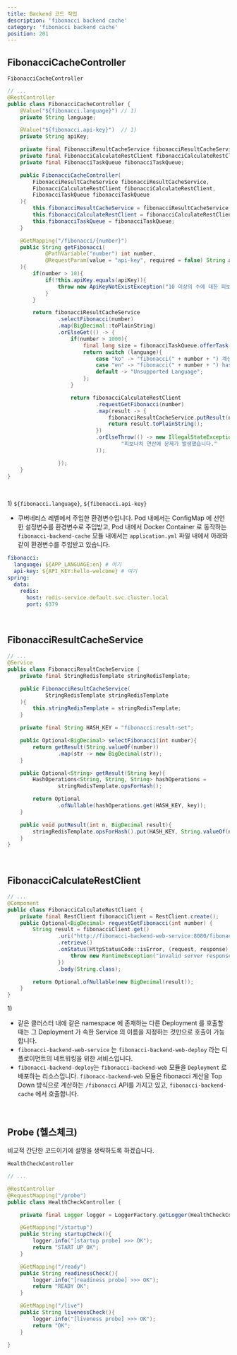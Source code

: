 ```yaml
---
title: Backend 코드 작업
description: 'fibonacci backend cache'
category: 'fibonacci backend cache'
position: 201
---
```



## FibonacciCacheController
`FibonacciCacheController`
```java
// ...
@RestController
public class FibonacciCacheController {
    @Value("${fibonacci.language}") // 1)
    private String language;

    @Value("${fibonacci.api-key}")  // 1)
    private String apiKey;

    private final FibonacciResultCacheService fibonacciResultCacheService;
    private final FibonacciCalculateRestClient fibonacciCalculateRestClient;
    private final FibonacciTaskQueue fibonacciTaskQueue;

    public FibonacciCacheController(
        FibonacciResultCacheService fibonacciResultCacheService,
        FibonacciCalculateRestClient fibonacciCalculateRestClient,
        FibonacciTaskQueue fibonacciTaskQueue
    ){
        this.fibonacciResultCacheService = fibonacciResultCacheService;
        this.fibonacciCalculateRestClient = fibonacciCalculateRestClient;
        this.fibonacciTaskQueue = fibonacciTaskQueue;
    }

    @GetMapping("/fibonacci/{number}")
    public String getFibonacci(
            @PathVariable("number") int number,
            @RequestParam(value = "api-key", required = false) String apiKey
    ){
        if(number > 10){
            if(!this.apiKey.equals(apiKey)){
                throw new ApiKeyNotExistException("10 이상의 수에 대한 피보나치 계산은 API KEY 가 필요합니다.");
            }
        }

        return fibonacciResultCacheService
                .selectFibonacci(number)
                .map(BigDecimal::toPlainString)
                .orElseGet(() -> {
                    if(number > 1000){
                        final long size = fibonacciTaskQueue.offerTask(number);
                        return switch (language){
                            case "ko" -> "fibonacci(" + number + ") 계산을 예약합니다. 남은 작업수 = " + size;
                            case "en" -> "fibonacci(" + number + ") has been scheduled. Remain task = " + size;
                            default -> "Unsupported Language";
                        };
                    }

                    return fibonacciCalculateRestClient
                            .requestGetFibonacci(number)
                            .map(result -> {
                                fibonacciResultCacheService.putResult(number, result);
                                return result.toPlainString();
                            })
                            .orElseThrow(() -> new IllegalStateException(
                                    "피보나치 연산에 문제가 발생했습니다."
                            ));

                });
    }
}
```
<br>

1\) `${fibonacci.language}`, `${fibonacci.api-key}`
- 쿠버네티스 레벨에서 주입한 환경변수입니다. Pod 내에서는 ConfigMap 에 선언한 설정변수를 환경변수로 주입받고, Pod 내에서 Docker Container 로 동작하는 `fibonacci-backend-cache` 모듈 내에서는 `application.yml` 파일 내에서 아래와 같이 환경변수를 주입받고 있습니다.
```yaml
fibonacci:
  language: ${APP_LANGUAGE:en} # 여기
  api-key: ${API_KEY:hello-welcome} # 여기
spring:
  data:
    redis:
      host: redis-service.default.svc.cluster.local
      port: 6379
```
<br>

## FibonacciResultCacheService
```java
// ...
@Service
public class FibonacciResultCacheService {
    private final StringRedisTemplate stringRedisTemplate;

    public FibonacciResultCacheService(
            StringRedisTemplate stringRedisTemplate
    ){
        this.stringRedisTemplate = stringRedisTemplate;
    }

    private final String HASH_KEY = "fibonacci:result-set";

    public Optional<BigDecimal> selectFibonacci(int number){
        return getResult(String.valueOf(number))
                .map(str -> new BigDecimal(str));
    }

    public Optional<String> getResult(String key){
        HashOperations<String, String, String> hashOperations =
                stringRedisTemplate.opsForHash();

        return Optional
                .ofNullable(hashOperations.get(HASH_KEY, key));
    }

    public void putResult(int n, BigDecimal result){
        stringRedisTemplate.opsForHash().put(HASH_KEY, String.valueOf(n), result.toPlainString());
    }
}
```
<br>


## FibonacciCalculateRestClient

```java
// ...
@Component
public class FibonacciCalculateRestClient {
    private final RestClient fibonacciClient = RestClient.create();
    public Optional<BigDecimal> requestGetFibonacci(int number) {
        String result = fibonacciClient.get()
                .uri("http://fibonacci-backend-web-service:8080/fibonacci?number="+number) // 1)
                .retrieve()
                .onStatus(HttpStatusCode::isError, (request, response) -> {
                    throw new RuntimeException("invalid server response "+ response.getStatusText());
                })
                .body(String.class);

        return Optional.ofNullable(new BigDecimal(result));
    }
}
```
1\)
- 같은 클러스터 내에 같은 namespace 에 존재하는 다른 Deployment 를 호출할 때는 그 Deployment 가 속한 Service 의 이름을 지정하는 것만으로 호출이 가능합니다.
- `fibonacci-backend-web-service` 는 `fibonacci-backend-web-deploy` 라는 디플로이먼트의 네트워킹을 위한 서비스입니다.
- `fibonacci-backend-deploy`는 `fibonacci-backend-web` 모듈을 `Deployment` 로 배포하는 리소스입니다. `fibonacc-backend-web` 모듈은 fibonacci 계산을 Top Down 방식으로 계산하는 `/fibonacci` API를 가지고 있고, `fibonacci-backend-cache` 에서 호출합니다.
<br>


## Probe (헬스체크) 
비교적 간단한 코드이기에 설명을 생략하도록 하겠습니다.<br>

`HealthCheckController`
```java
// ...

@RestController
@RequestMapping("/probe")
public class HealthCheckController {

    private final Logger logger = LoggerFactory.getLogger(HealthCheckController.class);

    @GetMapping("/startup")
    public String startupCheck(){
        logger.info("[startup probe] >>> OK");
        return "START UP OK";
    }

    @GetMapping("/ready")
    public String readinessCheck(){
        logger.info("[readiness probe] >>> OK");
        return "READY OK";
    }

    @GetMapping("/live")
    public String livenessCheck(){
        logger.info("[liveness probe] >>> OK");
        return "OK";
    }

}
```
